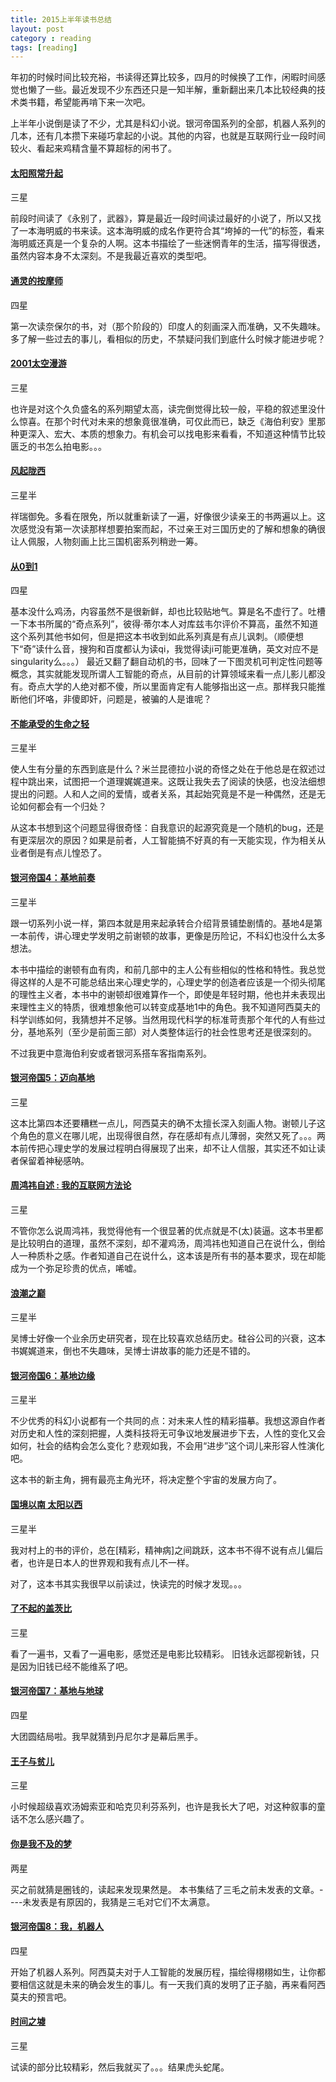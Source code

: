 ```yaml
---
title: 2015上半年读书总结
layout: post
category : reading
tags: [reading]
---
```


年初的时候时间比较充裕，书读得还算比较多，四月的时候换了工作，闲暇时间感觉也懒了一些。最近发现不少东西还只是一知半解，重新翻出来几本比较经典的技术类书籍，希望能再啃下来一次吧。

上半年小说倒是读了不少，尤其是科幻小说。银河帝国系列的全部，机器人系列的几本，还有几本攒下来碰巧拿起的小说。其他的内容，也就是互联网行业一段时间较火、看起来鸡精含量不算超标的闲书了。

#### [太阳照常升起](http://book.douban.com/subject/10522958/)
三星

前段时间读了《永别了，武器》，算是最近一段时间读过最好的小说了，所以又找了一本海明威的书来读。这本海明威的成名作更符合其“垮掉的一代”的标签，看来海明威还真是一个复杂的人啊。这本书描绘了一些迷惘青年的生活，描写得很透，虽然内容本身不太深刻。不是我最近喜欢的类型吧。

#### [通灵的按摩师](http://book.douban.com/subject/23012691/)
四星

第一次读奈保尔的书，对（那个阶段的）印度人的刻画深入而准确，又不失趣味。多了解一些过去的事儿，看相似的历史，不禁疑问我们到底什么时候才能进步呢？

#### [2001太空漫游](http://book.douban.com/subject/2340609/)
三星

也许是对这个久负盛名的系列期望太高，读完倒觉得比较一般，平稳的叙述里没什么惊喜。在那个时代对未来的想象竟很准确，可仅此而已，缺乏《海伯利安》里那种更深入、宏大、本质的想象力。有机会可以找电影来看看，不知道这种情节比较匮乏的书怎么拍电影。。。

#### [风起陇西](http://book.douban.com/subject/6025373/)
三星半

祥瑞御免。多看在限免，所以就重新读了一遍，好像很少读亲王的书两遍以上。这次感觉没有第一次读那样想要拍案而起，不过亲王对三国历史的了解和想象的确很让人佩服，人物刻画上比三国机密系列稍逊一筹。


#### [从0到1](http://book.douban.com/subject/26297606/)
四星

基本没什么鸡汤，内容虽然不是很新鲜，却也比较贴地气。算是名不虚行了。吐槽一下本书所属的“奇点系列”，彼得·蒂尔本人对库兹韦尔评价不算高，虽然不知道这个系列其他书如何，但是把这本书收到如此系列真是有点儿讽刺。（顺便想下“奇”读什么音，搜狗和百度都认为读qi，我觉得读ji可能更准确，英文对应不是singularity么。。。）
最近又翻了翻自动机的书，回味了一下图灵机可判定性问题等概念，其实就能发现所谓人工智能的奇点，从目前的计算领域来看一点儿影儿都没有。奇点大学的人绝对都不傻，所以里面肯定有人能够指出这一点。那样我只能推断他们坏咯，非傻即奸，问题是，被骗的人是谁呢？

#### [不能承受的生命之轻](http://book.douban.com/subject/1017143/)
三星半

使人生有分量的东西到底是什么？米兰昆德拉小说的奇怪之处在于他总是在叙述过程中跳出来，试图把一个道理娓娓道来。这既让我失去了阅读的快感，也没法细想提出的问题。人和人之间的爱情，或者关系，其起始究竟是不是一种偶然，还是无论如何都会有一个归处？

从这本书想到这个问题显得很奇怪：自我意识的起源究竟是一个随机的bug，还是有更深层次的原因？如果是前者，人工智能搞不好真的有一天能实现，作为相关从业者倒是有点儿惶恐了。

#### [银河帝国4：基地前奏](http://book.douban.com/subject/11525217/)
三星半

跟一切系列小说一样，第四本就是用来起承转合介绍背景铺垫剧情的。基地4是第一本前传，讲心理史学发明之前谢顿的故事，更像是历险记，不科幻也没什么太多想法。

本书中描绘的谢顿有血有肉，和前几部中的主人公有些相似的性格和特性。我总觉得这样的人是不可能总结出来心理史学的，心理史学的创造者应该是一个彻头彻尾的理性主义者，本书中的谢顿却很难算作一个，即使是年轻时期，他也并未表现出来理性主义的特质，很难想象他可以转变成基地1中的角色。我不知道阿西莫夫的科学训练如何，我猜想并不足够。当然用现代科学的标准苛责那个年代的人有些过分，基地系列（至少是前面三部）对人类整体运行的社会性思考还是很深刻的。

不过我更中意海伯利安或者银河系搭车客指南系列。


#### [银河帝国5：迈向基地](http://book.douban.com/subject/11528306/)
三星

这本比第四本还要糟糕一点儿，阿西莫夫的确不太擅长深入刻画人物。谢顿儿子这个角色的意义在哪儿呢，出现得很自然，存在感却有点儿薄弱，突然又死了。。。两本前传把心理史学的发展过程明白得展现了出来，却不让人信服，其实还不如让读者保留着神秘感呐。


#### [周鸿祎自述 : 我的互联网方法论](http://book.douban.com/subject/25928983/)
三星

不管你怎么说周鸿祎，我觉得他有一个很显著的优点就是不(太)装逼。这本书里都是比较明白的道理，虽然不深刻，却不灌鸡汤，周鸿祎也知道自己在说什么，倒给人一种质朴之感。作者知道自己在说什么，这本该是所有书的基本要求，现在却能成为一个弥足珍贵的优点，唏嘘。

#### [浪潮之巅](http://book.douban.com/subject/6709783/)
三星半

吴博士好像一个业余历史研究者，现在比较喜欢总结历史。硅谷公司的兴衰，这本书娓娓道来，倒也不失趣味，吴博士讲故事的能力还是不错的。

#### [银河帝国6：基地边缘](http://book.douban.com/subject/11528307/)
三星半

不少优秀的科幻小说都有一个共同的点：对未来人性的精彩描摹。我想这源自作者对历史和人性的深刻把握，人类科技将无可争议地发展进步下去，人性的变化又会如何，社会的结构会怎么变化？悲观如我，不会用“进步”这个词儿来形容人性演化吧。

这本书的新主角，拥有最亮主角光环，将决定整个宇宙的发展方向了。

#### [国境以南 太阳以西](http://book.douban.com/subject/1015452/)
三星半

我对村上的书的评价，总在[精彩，精神病]之间跳跃，这本书不得不说有点儿偏后者，也许是日本人的世界观和我有点儿不一样。

对了，这本书其实我很早以前读过，快读完的时候才发现。。。

#### [了不起的盖茨比](http://book.douban.com/subject/1860750/)
三星

看了一遍书，又看了一遍电影，感觉还是电影比较精彩。
旧钱永远鄙视新钱，只是因为旧钱已经不能维系了吧。

#### [银河帝国7：基地与地球](http://book.douban.com/subject/11528308/)
四星

大团圆结局啦。我早就猜到丹尼尔才是幕后黑手。

#### [王子与贫儿](http://book.douban.com/subject/3127862/)
三星

小时候超级喜欢汤姆索亚和哈克贝利芬系列，也许是我长大了吧，对这种叙事的童话不怎么感兴趣了。


#### [你是我不及的梦](http://book.douban.com/subject/25803923/)
两星

买之前就猜是圈钱的，读起来发现果然是。
本书集结了三毛之前未发表的文章。----未发表是有原因的，我猜是三毛对它们不太满意。

#### [银河帝国8：我，机器人](http://book.douban.com/subject/20390695/)
四星

开始了机器人系列。阿西莫夫对于人工智能的发展历程，描绘得栩栩如生，让你都要相信这就是未来的确会发生的事儿。有一天我们真的发明了正子脑，再来看阿西莫夫的预言吧。

#### [时间之墟](http://book.douban.com/subject/24935042/)
三星

试读的部分比较精彩，然后我就买了。。。结果虎头蛇尾。


